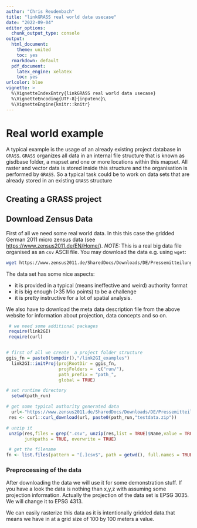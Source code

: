 ```yaml
---
author: "Chris Reudenbach"
title: "linkGRASS real world data usecase"
date: "2022-09-04"
editor_options:
  chunk_output_type: console
output:
  html_document: 
    theme: united
    toc: yes
  rmarkdown: default
  pdf_document:
    latex_engine: xelatex
    toc: yes
urlcolor: blue
vignette: >
  %\VignetteIndexEntry{linkGRASS real world data usecase}
  %\VignetteEncoding{UTF-8}{inputenc}\
  %\VignetteEngine{knitr::knitr}
---
```



#  Real world example
A typical example is the usage of an already existing project database in `GRASS`. `GRASS` organizes all data in an internal file structure that is known as gisdbase folder, a mapset and one or more locations within this mapset. All raster and vector data is stored inside this structure and the organisation is performed by `GRASS`. So a typical task could be to work on data sets that are already stored in an existing `GRASS` structure

## Creating a GRASS project

## Download Zensus Data
First of all we need some real world data. In this this case the gridded German 2011 micro zensus data (see https://www.zensus2011.de/EN/Home/). *NOTE:* This is a real big data file organised as an `csv` ASCII file. You may download the data e.g. using `wget`:

```sh
wget https://www.zensus2011.de/SharedDocs/Downloads/DE/Pressemitteilung/DemografischeGrunddaten/csv_Bevoelkerung_100m_Gitter.zip?__blob=publicationFile&v=3

```
The data set has some nice aspects:

  - it is provided in a typical (means ineffective and weird) authority format
  - it is big enough (>35 Mio points) to be a challenge
  - it is pretty instructive for a lot of spatial analysis. 

We also have to download the meta data description file from the above website for information about projection, data concepts and so on.



```r
 # we need some additional packages
 require(link2GI)
 require(curl)


# first of all we create  a project folder structure 
ggis_fn = paste0(tempdir(),"/link2GI_examples")
  link2GI::initProj(projRootDir = ggis_fn, 
                    projFolders =  c("run/"),
                    path_prefix = "path_",
                    global = TRUE)

# set runtime directory
  setwd(path_run)

# get some typical authority generated data 
  url<-"https://www.zensus2011.de/SharedDocs/Downloads/DE/Pressemitteilung/DemografischeGrunddaten/csv_Bevoelkerung_100m_Gitter.zip;jsessionid=294313DDBB57914D6636DE373897A3F2.2_cid389?__blob=publicationFile&v=3"
 res <- curl::curl_download(url, paste0(path_run,"testdata.zip"))

# unzip it
 unzip(res,files = grep(".csv", unzip(res,list = TRUE)$Name,value = TRUE),
       junkpaths = TRUE, overwrite = TRUE)

 # get the filename 
fn <- list.files(pattern = "[.]csv$", path = getwd(), full.names = TRUE)
```

### Preprocessing of the data
After downloading the data we will use it for some demonstration stuff. If you have a look the data is nothing than x,y,z with assuming some projection information. Actually the projection of the data set is EPSG 3035. We will change it to EPSG 4313.

We can easily rasterize this data as it is intentionally gridded data.that means we have in at a grid size of 100 by 100 meters a value.
















